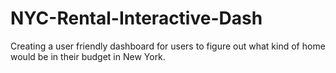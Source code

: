 # NYC-Rental-Interactive-Dash
Creating a user friendly dashboard for users to figure out what kind of home would be in their budget in New York.
